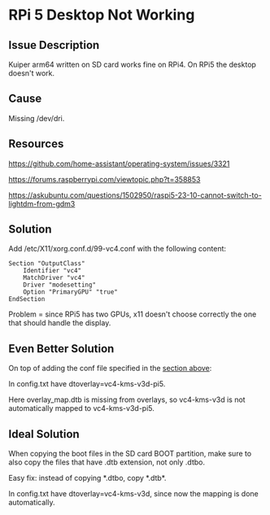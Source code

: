 # RPi 5 Desktop Not Working

## Issue Description

Kuiper arm64 written on SD card works fine on RPi4. On RPi5 the desktop doesn't work.

## Cause

Missing /dev/dri.

## Resources

<https://github.com/home-assistant/operating-system/issues/3321>

<https://forums.raspberrypi.com/viewtopic.php?t=358853>

<https://askubuntu.com/questions/1502950/raspi5-23-10-cannot-switch-to-lightdm-from-gdm3>

## Solution

Add /etc/X11/xorg.conf.d/99-vc4.conf with the following content:

```text
Section "OutputClass"
    Identifier "vc4"
    MatchDriver "vc4"
    Driver "modesetting"
    Option "PrimaryGPU" "true"
EndSection
```

Problem = since RPi5 has two GPUs, x11 doesn't choose correctly the one that should handle the display.

## Even Better Solution

On top of adding the conf file specified in the [section above](#solution):

In config.txt have dtoverlay=vc4-kms-v3d-pi5.

Here overlay_map.dtb is missing from overlays, so vc4-kms-v3d is not automatically mapped to vc4-kms-v3d-pi5.

## Ideal Solution

When copying the boot files in the SD card BOOT partition, make sure to also copy the files that have .dtb extension, not only .dtbo.

Easy fix: instead of copying *.dtbo, copy \*.dtb\*.

In config.txt have dtoverlay=vc4-kms-v3d, since now the mapping is done automatically.

